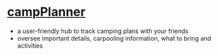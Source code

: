 # [campPlanner](https://my-camp-planner.herokuapp.com)
* a user-friendly hub to track camping plans with your friends
* oversee important details, carpooling information, what to bring and activities
